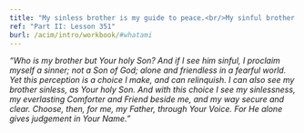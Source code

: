 ```yaml
---
title: "My sinless brother is my guide to peace.<br/>My sinful brother is my guide to pain.<br/>And which I choose to see I will behold."
ref: "Part II: Lesson 351"
burl: /acim/intro/workbook/#whatami
---
```


*“Who is my brother but Your holy Son? And if I see him sinful, I
proclaim myself a sinner; not a Son of God; alone and friendless in a
fearful world. Yet this perception is a choice I make, and can
relinquish. I can also see my brother sinless, as Your holy Son. And with
this choice I see my sinlessness, my everlasting Comforter and Friend
beside me, and my way secure and clear. Choose, then, for me, my Father,
through Your Voice. For He alone gives judgement in Your Name.”*

